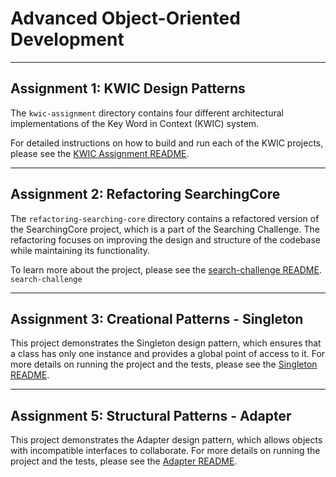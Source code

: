 # Advanced Object-Oriented Development

---
## Assignment 1: KWIC Design Patterns
The `kwic-assignment` directory contains four different architectural implementations of the Key Word in Context (KWIC) system.

For detailed instructions on how to build and run each of the KWIC projects, please see the [KWIC Assignment README](01-kwic-assignment/README.md).

---

## Assignment 2: Refactoring SearchingCore
The `refactoring-searching-core` directory contains a refactored version of the SearchingCore project, which is a part of the Searching Challenge. The refactoring focuses on improving the design and structure of the codebase while maintaining its functionality.

To learn more about the project, please see the [search-challenge README](02-refactoring-searching-core/search-challenge/README.md). `search-challenge`

___
## Assignment 3: Creational Patterns - Singleton

This project demonstrates the Singleton design pattern, which ensures that a class has only one instance and provides a global point of access to it. For more details on running the project and the tests, please see the [Singleton README](03-creational-patterns/singleton/README.md).

---
## Assignment 5: Structural Patterns - Adapter

This project demonstrates the Adapter design pattern, which allows objects with incompatible interfaces to collaborate. For more details on running the project and the tests, please see the [Adapter README](04-structural-patterns/adapter/README.md).
